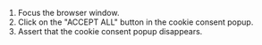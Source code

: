 1. Focus the browser window.
2. Click on the "ACCEPT ALL" button in the cookie consent popup.
3. Assert that the cookie consent popup disappears.
